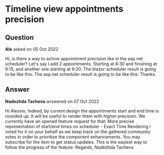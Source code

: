 # Timeline view appointments precision

## Question

**Ale** asked on 05 Oct 2022

Hi, is there a way to achive appointment precision like in the asp.net scheduler? Let's say I add 2 appointments. Starting at 8:30 and finishing at 9:15, and another one starting at 9:20. The blazor scheduler result is going to be like this: The asp.net scheduler result is going to be like this: Thanks.

## Answer

**Nadezhda Tacheva** answered on 07 Oct 2022

Hi Alessio, Indeed, by current design the appointments start and end time is rounded up. It will be useful to render them with higher precision. We currently have an opened feature request for that: More precise representation of start/end times on scheduler - Exact Time Rendering I voted for it on your behalf as we keep track on the gathered community votes in order to prioritize the component enhancements. You may subscribe for the item to get status updates. This is the easiest way to follow the progress of the feature. Regards, Nadezhda Tacheva
